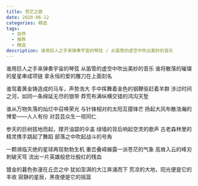 ```yaml
---
title: 苍茫之歌
date: 2020-06-12
categories: 精选
tags:
  - 自然
  - 推荐
  - 精选
description: 谁用巨人之手来弹奏宇宙的琴弦 / 从笛管的虚空中吹出美妙的音乐
---
```


谁用巨人之手来弹奏宇宙的琴弦
从笛管的虚空中吹出美妙的音乐
谁将散落的璀璨的星星串成项链
拿永恒的爱的雕刀在上面刻名

谁驾着黄金铸造成的马车，声势浩大
手中挥舞着金色的钢鞭驱赶着羊群
涉过时间之河，如同一条绵延无尽的银带
莽荒布满纵横交错的鸿沟天堑

谁从万物失落的灿烂中召唤荣光
与针锋相对的太阳互撄锋芒
扬起大风布散浩瀚的博爱——人人有份
对芸芸众生一视同仁

参天的巨树拔地而起，撑开油碧的伞盖
绿墙的背后响起空灵的歌声
古老森林里的精灵携手跳起了舞蹈
部落之中吹起战斗的号角

一颗濒临灭绝的星球再现勃勃生机
重峦叠嶂展露一派苍茫的气象
高耸入云的峰刃刺破天穹
流出一片英雄般悲壮殷红的残血

镀金的暮色弥漫在丘峦之中
犹如澎湃的大江奔涌而下
荒凉的大地，阳光便是它的丰收
寂静的星辰，黑夜便是它的摇篮
